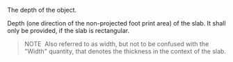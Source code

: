 The depth of the object.

Depth (one direction of the non-projected foot print area) of the slab. It shall only be provided, if the slab is rectangular.
>NOTE&nbsp; Also referred to as width, but not to be confused with the "Width" quantity, that denotes the thickness in the context of the slab.
